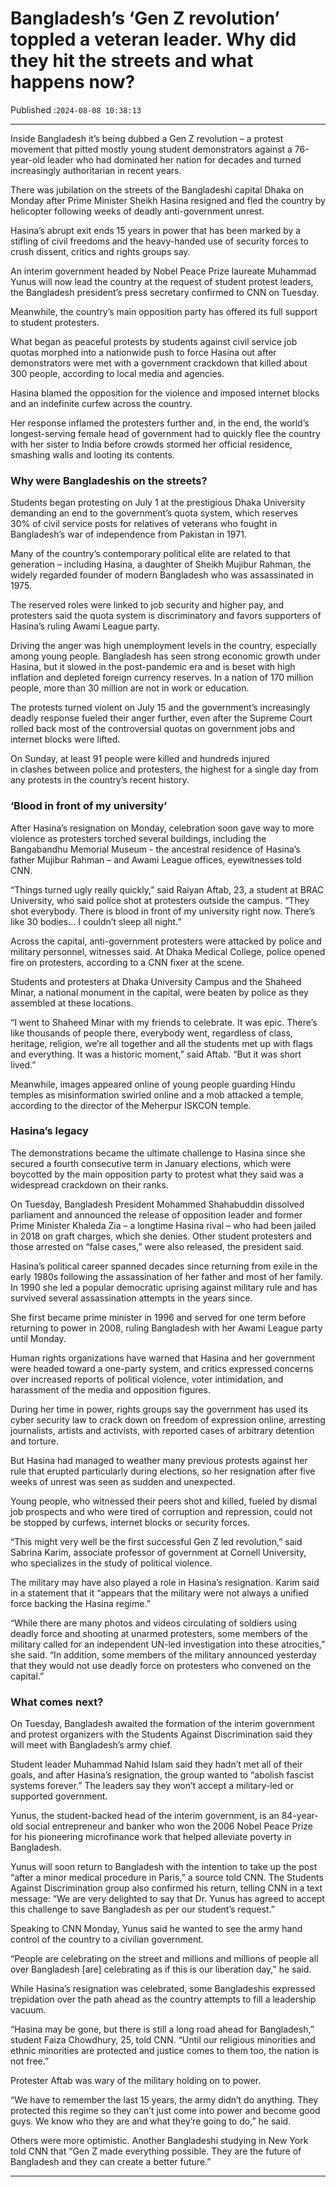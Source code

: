 # Bangladesh’s ‘Gen Z revolution’ toppled a veteran leader. Why did they hit the streets and what happens now?

Published :`2024-08-08 10:38:13`

---

Inside Bangladesh it’s being dubbed a Gen Z revolution – a protest movement that pitted mostly young student demonstrators against a 76-year-old leader who had dominated her nation for decades and turned increasingly authoritarian in recent years.

There was jubilation on the streets of the Bangladeshi capital Dhaka on Monday after Prime Minister Sheikh Hasina resigned and fled the country by helicopter following weeks of deadly anti-government unrest.

Hasina’s abrupt exit ends 15 years in power that has been marked by a stifling of civil freedoms and the heavy-handed use of security forces to crush dissent, critics and rights groups say.

An interim government headed by Nobel Peace Prize laureate Muhammad Yunus will now lead the country at the request of student protest leaders, the Bangladesh president’s press secretary confirmed to CNN on Tuesday.

Meanwhile, the country’s main opposition party has offered its full support to student protesters.

What began as peaceful protests by students against civil service job quotas morphed into a nationwide push to force Hasina out after demonstrators were met with a government crackdown that killed about 300 people, according to local media and agencies.

Hasina blamed the opposition for the violence and imposed internet blocks and an indefinite curfew across the country.

Her response inflamed the protesters further and, in the end, the world’s longest-serving female head of government had to quickly flee the country with her sister to India before crowds stormed her official residence, smashing walls and looting its contents.

### Why were Bangladeshis on the streets?

Students began protesting on July 1 at the prestigious Dhaka University demanding an end to the government’s quota system, which reserves 30% of civil service posts for relatives of veterans who fought in Bangladesh’s war of independence from Pakistan in 1971.

Many of the country’s contemporary political elite are related to that generation – including Hasina, a daughter of Sheikh Mujibur Rahman, the widely regarded founder of modern Bangladesh who was assassinated in 1975.

The reserved roles were linked to job security and higher pay, and protesters said the quota system is discriminatory and favors supporters of Hasina’s ruling Awami League party.

Driving the anger was high unemployment levels in the country, especially among young people. Bangladesh has seen strong economic growth under Hasina, but it slowed in the post-pandemic era and is beset with high inflation and depleted foreign currency reserves. In a nation of 170 million people, more than 30 million are not in work or education.

The protests turned violent on July 15 and the government’s increasingly deadly response fueled their anger further, even after the Supreme Court rolled back most of the controversial quotas on government jobs and internet blocks were lifted.

On Sunday, at least 91 people were killed and hundreds injured in clashes between police and protesters, the highest for a single day from any protests in the country’s recent history.

### ‘Blood in front of my university’

After Hasina’s resignation on Monday, celebration soon gave way to more violence as protesters torched several buildings, including the Bangabandhu Memorial Museum - the ancestral residence of Hasina’s father Mujibur Rahman – and Awami League offices, eyewitnesses told CNN.

“Things turned ugly really quickly,” said Raiyan Aftab, 23, a student at BRAC University, who said police shot at protesters outside the campus. “They shot everybody. There is blood in front of my university right now. There’s like 30 bodies… I couldn’t sleep all night.”

Across the capital, anti-government protesters were attacked by police and military personnel, witnesses said. At Dhaka Medical College, police opened fire on protesters, according to a CNN fixer at the scene.

Students and protesters at Dhaka University Campus and the Shaheed Minar, a national monument in the capital, were beaten by police as they assembled at these locations.

“I went to Shaheed Minar with my friends to celebrate. It was epic. There’s like thousands of people there, everybody went, regardless of class, heritage, religion, we’re all together and all the students met up with flags and everything. It was a historic moment,” said Aftab. “But it was short lived.”

Meanwhile, images appeared online of young people guarding Hindu temples as misinformation swirled online and a mob attacked a temple, according to the director of the Meherpur ISKCON temple.

### Hasina’s legacy

The demonstrations became the ultimate challenge to Hasina since she secured a fourth consecutive term in January elections, which were boycotted by the main opposition party to protest what they said was a widespread crackdown on their ranks.

On Tuesday, Bangladesh President Mohammed Shahabuddin dissolved parliament and announced the release of opposition leader and former Prime Minister Khaleda Zia – a longtime Hasina rival – who had been jailed in 2018 on graft charges, which she denies. Other student protesters and those arrested on “false cases,” were also released, the president said.

Hasina’s political career spanned decades since returning from exile in the early 1980s following the assassination of her father and most of her family. In 1990 she led a popular democratic uprising against military rule and has survived several assassination attempts in the years since.

She first became prime minister in 1996 and served for one term before returning to power in 2008, ruling Bangladesh with her Awami League party until Monday.

Human rights organizations have warned that Hasina and her government were headed toward a one-party system, and critics expressed concerns over increased reports of political violence, voter intimidation, and harassment of the media and opposition figures.

During her time in power, rights groups say the government has used its cyber security law to crack down on freedom of expression online, arresting journalists, artists and activists, with reported cases of arbitrary detention and torture.

But Hasina had managed to weather many previous protests against her rule that erupted particularly during elections, so her resignation after five weeks of unrest was seen as sudden and unexpected.

Young people, who witnessed their peers shot and killed, fueled by dismal job prospects and who were tired of corruption and repression, could not be stopped by curfews, internet blocks or security forces.

“This might very well be the first successful Gen Z led revolution,” said Sabrina Karim, associate professor of government at Cornell University, who specializes in the study of political violence.

The military may have also played a role in Hasina’s resignation. Karim said in a statement that it “appears that the military were not always a unified force backing the Hasina regime.”

“While there are many photos and videos circulating of soldiers using deadly force and shooting at unarmed protesters, some members of the military called for an independent UN-led investigation into these atrocities,” she said. “In addition, some members of the military announced yesterday that they would not use deadly force on protesters who convened on the capital.”

### What comes next?

On Tuesday, Bangladesh awaited the formation of the interim government and protest organizers with the Students Against Discrimination said they will meet with Bangladesh’s army chief.

Student leader Muhammad Nahid Islam said they hadn’t met all of their goals, and after Hasina’s resignation, the group wanted to “abolish fascist systems forever.” The leaders say they won’t accept a military-led or supported government.

Yunus, the student-backed head of the interim government, is an 84-year-old social entrepreneur and banker who won the 2006 Nobel Peace Prize for his pioneering microfinance work that helped alleviate poverty in Bangladesh.

Yunus will soon return to Bangladesh with the intention to take up the post “after a minor medical procedure in Paris,” a source told CNN. The Students Against Discrimination group also confirmed his return, telling CNN in a text message: “We are very delighted to say that Dr. Yunus has agreed to accept this challenge to save Bangladesh as per our student’s request.”

Speaking to CNN Monday, Yunus said he wanted to see the army hand control of the country to a civilian government.

“People are celebrating on the street and millions and millions of people all over Bangladesh [are] celebrating as if this is our liberation day,” he said.

While Hasina’s resignation was celebrated, some Bangladeshis expressed trepidation over the path ahead as the country attempts to fill a leadership vacuum.

“Hasina may be gone, but there is still a long road ahead for Bangladesh,” student Faiza Chowdhury, 25, told CNN. “Until our religious minorities and ethnic minorities are protected and justice comes to them too, the nation is not free.”

Protester Aftab was wary of the military holding on to power.

“We have to remember the last 15 years, the army didn’t do anything. They protected this regime so they can’t just come into power and become good guys. We know who they are and what they’re going to do,” he said.

Others were more optimistic. Another Bangladeshi studying in New York told CNN that “Gen Z made everything possible. They are the future of Bangladesh and they can create a better future.”

---

